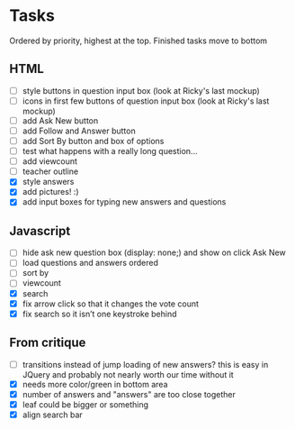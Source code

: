 # Tasks

Ordered by priority, highest at the top. Finished tasks move to bottom

## HTML
 - [ ] style buttons in question input box (look at Ricky's last mockup)
 - [ ] icons in first few buttons of question input box (look at Ricky's last mockup)
 - [ ] add Ask New button
 - [ ] add Follow and Answer button
 - [ ] add Sort By button and box of options
 - [ ] test what happens with a really long question...
 - [ ] add viewcount
 - [ ] teacher outline
 - [x] style answers
 - [x] add pictures! :)
 - [x] add input boxes for typing new answers and questions

## Javascript
 - [ ] hide ask new question box (display: none;) and show on click Ask New
 - [ ] load questions and answers ordered
 - [ ] sort by
 - [ ] viewcount
 - [x] search
 - [x] fix arrow click so that it changes the vote count
 - [x] fix search so it isn&rsquo;t one keystroke behind

## From critique
 - [ ] transitions instead of jump loading of new answers? this is easy in
       JQuery and probably not nearly worth our time without it
 - [x] needs more color/green in bottom area
 - [x] number of answers and "answers" are too close together
 - [x] leaf could be bigger or something
 - [x] align search bar
